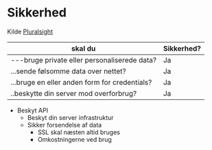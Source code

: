 # Sikkerhed
Kilde [Pluralsight](https://app.pluralsight.com/player?course=aspdotnetcore-implementing-securing-api&author=shawn-wildermuth&name=aspdotnetcore-implementing-securing-api-m7&clip=1&mode=live)

| skal du | Sikkerhed? |
| --- | --- |
| ---bruge private eller personaliserede data? | Ja |
| ...sende følsomme data over nettet? | Ja |
| ...bruge en eller anden form for credentials? | Ja |
| ..beskytte din server mod overforbrug? | Ja |

- Beskyt API
  - Beskyt din server infrastruktur
  - Sikker forsendelse af data
    - SSL skal næsten altid bruges
    - Omkostningerne ved brug 
